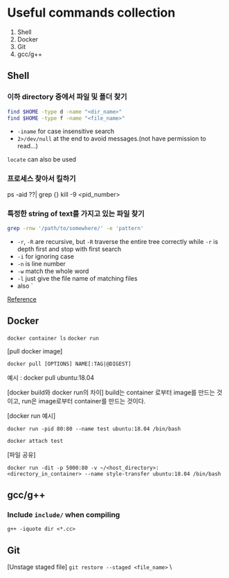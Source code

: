 # Useful commands collection

1. Shell
2. Docker
3. Git
4. gcc/g++



## Shell

### 이하 directory 중에서 파일 및 폴더 찾기

```bash
find $HOME -type d -name "<dir_name>"
find $HOME -type f -name "<file_name>"
```

* `-iname` for case insensitive search
* `2>/dev/null` at the end to avoid messages.(not have permission to read...)

`locate` can also be used

### 프로세스 찾아서 킬하기

ps -aid ??| grep {}
kill -9 <pid_number>


### 특정한 string of text를 가지고 있는 파일 찾기

```bash
grep -rnw '/path/to/somewhere/' -e 'pattern'
```
* `-r`, `-R` are recursive, but `-R` traverse the entire tree correctly while `-r` is depth first and stop with first search
* `-i` for ignoring case
* `-n` is line number
* `-w` match the whole word
* `-l` just give the file name of matching files
* also `

[Reference](https://stackoverflow.com/a/16957078)

## Docker

`docker container ls`
`docker run`

[pull docker image]
```
docker pull [OPTIONS] NAME[:TAG|@DIGEST]
```
예시 : docker pull ubuntu:18.04

[docker build와 docker run의 차이]
build는 container 로부터 image를 만드는 것이고, run은 image로부터 container를 만드는 것이다.

[docker run 예시]

```
docker run -pid 80:80 --name test ubuntu:18.04 /bin/bash

docker attach test
```

[파일 공유]
```
docker run -dit -p 5000:80 -v ~/<host_directory>:<directory_in_container> --name style-transfer ubuntu:18.04 /bin/bash
```

## gcc/g++
### Include `include/` when compiling

`g++ -iquote dir <*.cc>`

## Git

[Unstage staged file]
`git restore --staged <file_name>` \

